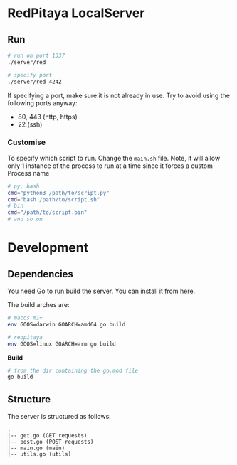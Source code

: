 # RedPitaya LocalServer

## Run
```sh
# run on port 1337
./server/red

# specify port
./server/red 4242
```

If specifying a port, make sure it is not already in use. Try to avoid using the following ports anyway:
- 80, 443 (http, https)
- 22 (ssh)

### Customise
To specify which script to run. Change the `main.sh` file. Note, it will allow only 1 instance of the process to run at a time since it forces a custom Process name
```sh
# py, bash
cmd="python3 /path/to/script.py"
cmd="bash /path/to/script.sh"
# bin
cmd="/path/to/script.bin"
# and so on
```

# Development
## Dependencies
You need Go to run build the server. You can install it from [here](https://golang.org/doc/install).

The build arches are:
```sh
# macos m1+
env GOOS=darwin GOARCH=amd64 go build

# redpitaya
env GOOS=linux GOARCH=arm go build
```

**Build**
```sh
# from the dir containing the go.mod file
go build
```

## Structure
The server is structured as follows:
```
.
|-- get.go (GET requests)
|-- post.go (POST requests)
|-- main.go (main)
|-- utils.go (utils)
```